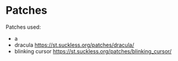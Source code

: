 Patches
=======

Patches used: 
- a
- dracula https://st.suckless.org/patches/dracula/
- blinking cursor https://st.suckless.org/patches/blinking_cursor/